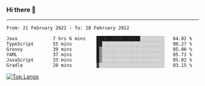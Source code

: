 ### Hi there 👋
---
<!--START_SECTION:waka-->

```text
From: 21 February 2022 - To: 28 February 2022

Java             7 hrs 6 mins    ████████████████░░░░░░░░░   64.02 %
TypeScript       55 mins         ██░░░░░░░░░░░░░░░░░░░░░░░   08.27 %
Groovy           39 mins         █▒░░░░░░░░░░░░░░░░░░░░░░░   05.86 %
YAML             37 mins         █▒░░░░░░░░░░░░░░░░░░░░░░░   05.71 %
JavaScript       33 mins         █▒░░░░░░░░░░░░░░░░░░░░░░░   05.02 %
Gradle           20 mins         ▓░░░░░░░░░░░░░░░░░░░░░░░░   03.15 %
```

<!--END_SECTION:waka-->

[![Top Langs](https://github-readme-stats.vercel.app/api/top-langs/?username=HyunAh-iia&layout=compact)](https://github.com/anuraghazra/github-readme-stats)
<!--
**HyunAh-iia/HyunAh-iia** is a ✨ _special_ ✨ repository because its `README.md` (this file) appears on your GitHub profile.

Here are some ideas to get you started:

- 🔭 I’m currently working on ...
- 🌱 I’m currently learning ...
- 👯 I’m looking to collaborate on ...
- 🤔 I’m looking for help with ...
- 💬 Ask me about ...
- 📫 How to reach me: ...
- 😄 Pronouns: ...
- ⚡ Fun fact: ...
-->
